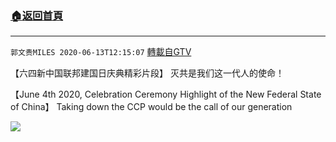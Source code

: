 ﻿###  [:house:返回首頁](https://github.com/ourhimalayas/txt)
---

`郭文贵MILES 2020-06-13T12:15:07` [轉載自GTV](https://gtv.org/web/#/UserInfo/5e596957357cc612d35a8044)

【六四新中国联邦建国日庆典精彩片段】 灭共是我们这一代人的使命！


【June 4th 2020, Celebration Ceremony Highlight of the New Federal State of China】 Taking down the CCP would be the call of our generation

[![](https://filegroup.gtv.org/cdn-cgi/image/width=600/https://filegroup.gtv.org/group2/default/20200613/12/15/1/274f222a59f4092ce19f352d0298482f)](https://filegroup.gtv.org/group2/default/20200613/12/14/1/e6754b78c85a9cdc03a865e36a40b420.mp4)